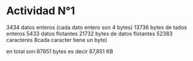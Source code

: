 # Actividad N°1
3434 datos enteros (cada dato entero son 4 bytes)
 13736 bytes de tados enteros 
5433 datos flotantes 
21732 bytes de datos flotantes
52383 caracteres 8cada caracter tiene un byte)

en total son:87851 bytes
es decir 87,851   KB
